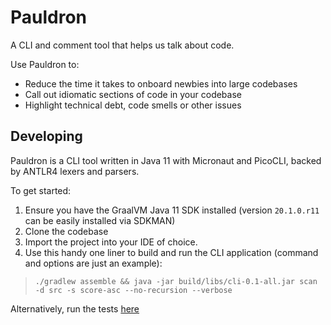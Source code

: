 # Pauldron

A CLI and comment tool that helps us talk about code.

Use Pauldron to:
* Reduce the time it takes to onboard newbies into large codebases
* Call out idiomatic sections of code in your codebase
* Highlight technical debt, code smells or other issues

## Developing

Pauldron is a CLI tool written in Java 11 with Micronaut and PicoCLI, backed by ANTLR4 lexers and parsers.

To get started:

1. Ensure you have the GraalVM Java 11 SDK installed (version `20.1.0.r11` can be easily installed via SDKMAN)
2. Clone the codebase
3. Import the project into your IDE of choice.
5. Use this handy one liner to build and run the CLI application (command and options are just an example):

> `./gradlew assemble && java -jar build/libs/cli-0.1-all.jar scan -d src -s score-asc --no-recursion --verbose`

Alternatively, run the tests [here](src/test/java/nz/ringfence/pauldron/scanner/ScanCommandTest.java)